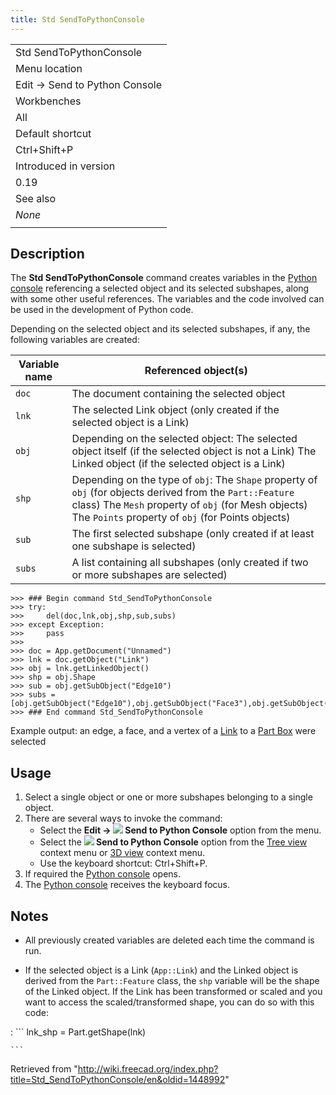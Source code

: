 ```yaml
---
title: Std SendToPythonConsole
---
```


|                               |
| ----------------------------- |
| Std SendToPythonConsole       |
| Menu location                 |
| Edit → Send to Python Console |
| Workbenches                   |
| All                           |
| Default shortcut              |
| Ctrl+Shift+P                  |
| Introduced in version         |
| 0.19                          |
| See also                      |
| _None_                        |
|                               |

## Description

The **Std SendToPythonConsole** command creates variables in the [Python console](/Python_console "Python console") referencing a selected object and its selected subshapes, along with some other useful references. The variables and the code involved can be used in the development of Python code.

Depending on the selected object and its selected subshapes, if any, the following variables are created:

| Variable name | Referenced object(s)                                                                                                                                                                                                   |
| ------------- | ---------------------------------------------------------------------------------------------------------------------------------------------------------------------------------------------------------------------- |
| `doc`         | The document containing the selected object                                                                                                                                                                            |
| `lnk`         | The selected Link object (only created if the selected object is a Link)                                                                                                                                               |
| `obj`         | Depending on the selected object: The selected object itself (if the selected object is not a Link) The Linked object (if the selected object is a Link)                                                               |
| `shp`         | Depending on the type of `obj`: The `Shape` property of `obj` (for objects derived from the `Part::Feature` class) The `Mesh` property of `obj` (for Mesh objects) The `Points` property of `obj` (for Points objects) |
| `sub`         | The first selected subshape (only created if at least one subshape is selected)                                                                                                                                        |
| `subs`        | A list containing all subshapes (only created if two or more subshapes are selected)                                                                                                                                   |

```
>>> ### Begin command Std_SendToPythonConsole
>>> try:
>>>     del(doc,lnk,obj,shp,sub,subs)
>>> except Exception:
>>>     pass
>>>
>>> doc = App.getDocument("Unnamed")
>>> lnk = doc.getObject("Link")
>>> obj = lnk.getLinkedObject()
>>> shp = obj.Shape
>>> sub = obj.getSubObject("Edge10")
>>> subs = [obj.getSubObject("Edge10"),obj.getSubObject("Face3"),obj.getSubObject("Vertex5"),]
>>> ### End command Std_SendToPythonConsole

```

Example output: an edge, a face, and a vertex of a [Link](/Std_LinkMake "Std LinkMake") to a [Part Box](/Part_Box "Part Box") were selected

## Usage

1. Select a single object or one or more subshapes belonging to a single object.
2. There are several ways to invoke the command:
   - Select the **Edit → ![](/images/Std_SendToPythonConsole.svg) Send to Python Console** option from the menu.
   - Select the **![](/images/Std_SendToPythonConsole.svg) Send to Python Console** option from the [Tree view](/Tree_view "Tree view") context menu or [3D view](/3D_view "3D view") context menu.
   - Use the keyboard shortcut: Ctrl+Shift+P.
3. If required the [Python console](/Python_console "Python console") opens.
4. The [Python console](/Python_console "Python console") receives the keyboard focus.

## Notes

- All previously created variables are deleted each time the command is run.

- If the selected object is a Link (`App::Link`) and the Linked object is derived from the `Part::Feature` class, the `shp` variable will be the shape of the Linked object. If the Link has been transformed or scaled and you want to access the scaled/transformed shape, you can do so with this code:

: ```
lnk_shp = Part.getShape(lnk)

    ```

Retrieved from "<http://wiki.freecad.org/index.php?title=Std_SendToPythonConsole/en&oldid=1448992>"
